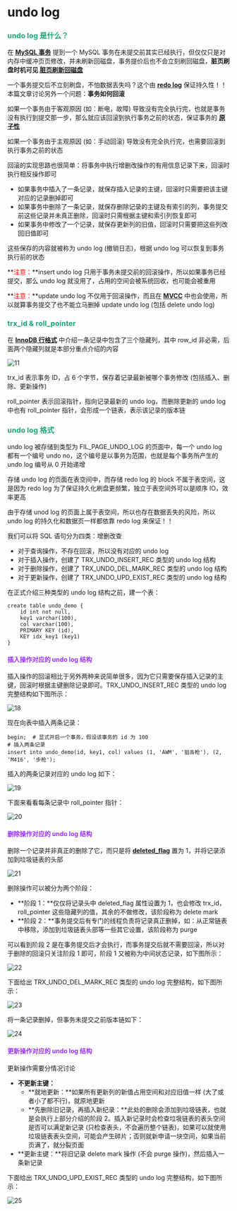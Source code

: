 # undo log

### <font color='#1FA774'>undo log 是什么？</font>

在 **[MySQL 事务](./MySQL事务.html#事务的状态)** 提到一个 MySQL 事务在未提交前其实已经执行，但仅仅只是对内存中缓冲页页修改，并未刷新回磁盘，事务提价后也不会立刻刷回磁盘，**脏页刷盘时机可见 [脏页刷新回磁盘](./InnoDB的Buffer-Pool.html#脏页刷新回磁盘)**

一个事务提交后不立刻刷盘，不怕数据丢失吗？这个由 **[redo log](./redo-log.html)** 保证持久性！！本篇文章讨论另外一个问题：**事务如何回滚**

如果一个事务由于客观原因 (如：断电，故障) 导致没有完全执行完，也就是事务没有执行到提交那一步，那么就应该回滚到执行事务之前的状态，保证事务的 **[原子性](./MySQL事务.html#事务的特性)**

如果一个事务由于主观原因 (如：手动回滚) 导致没有完全执行完，也需要回滚到执行事务之前的状态

回滚的实现思路也很简单：将事务中执行增删改操作的有用信息记录下来，回滚时执行相反操作即可

- 如果事务中插入了一条记录，就保存插入记录的主键，回滚时只需要把该主键对应的记录删掉即可
- 如果事务中删除了一条记录，就保存删除记录的主键及有索引的列，事务提交前这些记录并未真正删除，回滚时只需根据主键和索引列恢复即可
- 如果事务中修改了一个记录，就保存更新列的旧值，回滚时只需要把这些列改回旧值即可

这些保存的内容就被称为 undo log (撤销日志)，根据 undo log 可以恢复到事务执行前的状态

**<font color='red'>注意：</font>**insert undo log 只用于事务未提交前的回滚操作，所以如果事务已经提交，那么 undo log 就没用了，占用的空间会被系统回收，也可能会被重用

**<font color='red'>注意：</font>**update undo log 不仅用于回滚操作，而且在 **[MVCC](./MVCC.html)** 中也会使用，所以就算事务提交了也不能立马删掉 update undo log (包括 delete undo log)

### <font color='#1FA774'>trx_id & roll_pointer</font>

在 **[InnoDB 行格式](./InnoDB记录的存储结构.html#innodb-行格式)** 中介绍一条记录中包含了三个隐藏列，其中 row_id 非必需，后面两个隐藏列就是本部分重点介绍的内容

![11](https://cdn.jsdelivr.net/gh/LFool/image-hosting@master/20220717/1729521658050192kslQcB11.svg)

trx_id 表示事务 ID，占 6 个字节，保存着记录最新被哪个事务修改 (包括插入、删除、更新操作)

roll_pointer 表示回滚指针，指向记录最新的 undo log，而删除更新的 undo log 中也有 roll_pointer 指针，会形成一个链表，表示该记录的版本链

### <font color='#1FA774'>undo log 格式</font>

undo log 被存储到类型为 FIL_PAGE_UNDO_LOG 的页面中，每一个 undo log 都有一个编号 undo no，这个编号是以事务为范围，也就是每个事务所产生的 undo log 编号从 0 开始递增

存储 undo log 的页面在表空间中，而存储 redo log 的 block 不属于表空间，这是因为 redo log 为了保证持久化刷盘更频繁，独立于表空间外可以是顺序 IO，效率更高

由于存储 unod log 的页面上属于表空间，所以也存在数据丢失的风险，所以 undo log 的持久化和数据页一样都依靠 redo log 来保证！！

我们可以将 SQL 语句分为四类：增删改查

- 对于查询操作，不存在回滚，所以没有对应的 undo log
- 对于插入操作，创建了 TRX_UNDO_INSERT_REC 类型的 undo log 结构
- 对于删除操作，创建了 TRX_UNDO_DEL_MARK_REC 类型的 undo log 结构
- 对于更新操作，创建了 TRX_UNDO_UPD_EXIST_REC 类型的 undo log 结构

在正式介绍三种类型的 undo log 结构之前，建一个表：

```mysql
create table undo_demo {
	id int not null,
	key1 varchar(100),
	col varchar(100),
	PRIMARY KEY (id),
	KEY idx_key1 (key1)
}
```

#### <font color=#9933FF>插入操作对应的 undo log 结构</font>

插入操作的回滚相比于另外两种来说简单很多，因为它只需要保存插入记录的主键，回滚时根据主键删除记录即可。TRX_UNDO_INSERT_REC 类型的 undo log 完整结构如下图所示：

![18](https://cdn.jsdelivr.net/gh/LFool/new-image-hosting@master/20230502/0238421682966322pVN3RT18.svg)

现在向表中插入两条记录：

```mysql
begin;  # 显式开启一个事务，假设该事务的 id 为 100
# 插入两条记录
insert into undo_demo(id, key1, col) values (1, 'AWM', '狙击枪'), (2, 'M416', '步枪');
```

插入的两条记录对应的 undo log 如下：

![19](https://cdn.jsdelivr.net/gh/LFool/new-image-hosting@master/20230502/0243171682966597NVcZol19.svg)

下面来看看每条记录中 roll_pointer 指针：

![20](https://cdn.jsdelivr.net/gh/LFool/new-image-hosting@master/20230502/0400261682971226ZDyO8q20.svg)

#### <font color=#9933FF>删除操作对应的 undo log 结构</font>

删除一个记录并非真正的删除了它，而只是将 **[deleted_flag](./InnoDB数据页的结构.html#deletedflag)** 置为 1，并将记录添加到垃圾链表的头部

![21](https://cdn.jsdelivr.net/gh/LFool/new-image-hosting@master/20230502/03161916829685791gizCR21.svg)

删除操作可以被分为两个阶段：

- **阶段 1：**仅仅将记录头中 deleted_flag 属性设置为 1，也会修改 trx_id，roll_pointer 这些隐藏列的值，其余的不做修改，该阶段称为 delete mark
- **阶段 2：**事务提交后有专门的线程负责将记录真正删掉，如：从正常链表中移除，添加到垃圾链表头部等一些其它设置，该阶段称为 purge

可以看到阶段 2 是在事务提交后才会执行，而事务提交后就不需要回滚，所以对于删除的回滚只关注阶段 1 即可，阶段 1 又被称为中间状态记录，如下图所示：

![22](https://cdn.jsdelivr.net/gh/LFool/new-image-hosting@master/20230502/0326071682969167htXfwR22.svg)

下面给出 TRX_UNDO_DEL_MARK_REC 类型的 undo log 完整结构，如下图所示：

![23](https://cdn.jsdelivr.net/gh/LFool/new-image-hosting@master/20230502/03573416829710542h5a8f23.svg)

将一条记录删掉，但事务未提交之前版本链如下：

![24](https://cdn.jsdelivr.net/gh/LFool/new-image-hosting@master/20230502/0403351682971415A3WwRE24.svg)

#### <font color=#9933FF>更新操作对应的 undo log 结构</font>

更新操作需要分情况讨论

- **不更新主键：**
    - **就地更新：**如果所有更新列的新值占用空间和对应旧值一样 (大了或者小了都不行)，就原地更新
    - **先删除旧记录，再插入新纪录：**此处的删除会添加到垃圾链表，也就是会执行上部分介绍的阶段 2。插入新记录时会检查垃圾链表的表头空间是否可以满足新记录 (只检查表头，不会遍历整个链表)，如果可以就使用垃圾链表表头空间，可能会产生碎片；否则就新申请一块空间，如果当前页满了，就分裂页面
- **更新主键：**将旧记录 delete mark 操作 (不会 purge 操作)，然后插入一条新记录

下面给出 TRX_UNDO_UPD_EXIST_REC 类型的 undo log 完整结构，如下图所示：

![25](https://cdn.jsdelivr.net/gh/LFool/new-image-hosting@master/20230502/0417171682972237xCjhHi25.svg)
